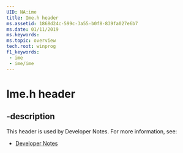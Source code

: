 ```yaml
---
UID: NA:ime
title: Ime.h header
ms.assetid: 1868d24c-599c-3a55-b0f8-839fa027e6b7
ms.date: 01/11/2019
ms.keywords: 
ms.topic: overview
tech.root: winprog
f1_keywords:
 - ime
 - ime/ime
---
```


# Ime.h header


## -description

This header is used by Developer Notes. For more information, see:

- [Developer Notes](../_winprog/index.md)


